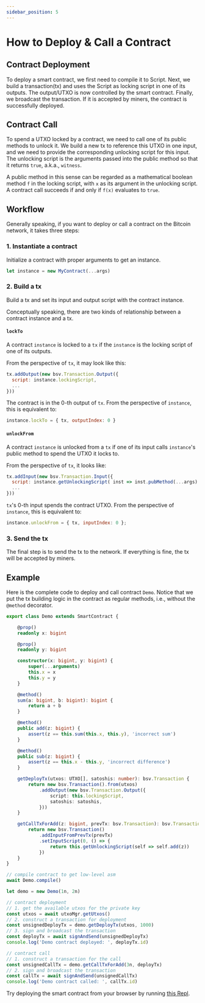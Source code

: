```yaml
---
sidebar_position: 5
---
```


# How to Deploy & Call a Contract

## Contract Deployment

To deploy a smart contract, we first need to compile it to Script. Next, we build a transaction(tx) and uses the Script as locking script in one of its outputs. The output/UTXO is now controlled by the smart contract. Finally, we broadcast the transaction. If it is accepted by miners, the contract is successfully deployed.

## Contract Call

To spend a UTXO locked by a contract, we need to call one of its public methods to unlock it. We build a new tx to reference this UTXO in one input, and we need to provide the corresponding unlocking script for this input. The unlocking script is the arguments passed into the public method so that it returns `true`, a.k.a., `witness`.

A public method in this sense can be regarded as a mathematical boolean method `f` in the locking script, with `x` as its argument in the unlocking script. A contract call succeeds if and only if `f(x)` evaluates to `true`.

## Workflow

Generally speaking, if you want to deploy or call a contract on the Bitcoin network, it takes three steps:

### 1. Instantiate a contract

Initialize a contract with proper arguments to get an instance.

```ts
let instance = new MyContract(...args)
```

### 2. Build a tx

Build a tx and set its input and output script with the contract instance.

Conceptually speaking, there are two kinds of relationship between a contract instance and a tx.

#### `lockTo`

A contract `instance` is locked to a `tx` if the `instance` is the locking script of one of its outputs.

From the perspective of `tx`, it may look like this:

```js
tx.addOutput(new bsv.Transaction.Output({
  script: instance.lockingScript,
  ...
}))
```
The contract is in the 0-th output of `tx`.
From the perspective of `instance`, this is equivalent to:

```js
instance.lockTo = { tx, outputIndex: 0 }
```

#### `unlockFrom`

A contract `instance` is unlocked from a `tx` if one of its input calls `instance`'s public method to spend the UTXO it locks to.

From the perspective of `tx`, it looks like:

```js
tx.addInput(new bsv.Transaction.Input({
  script: instance.getUnlockingScript( inst => inst.pubMethod(...args) )
  ...
}))
```
`tx`'s 0-th input spends the contract UTXO.
From the perspective of `instance`, this is equivalent to:

```js
instance.unlockFrom = { tx, inputIndex: 0 };
```

### 3. Send the tx

The final step is to send the tx to the network. If everything is fine, the tx will be accepted by miners.

## Example

Here is the complete code to deploy and call contract `Demo`. Notice that we put the tx building logic in the contract as regular methods, i.e., without the `@method` decorator.

```ts
export class Demo extends SmartContract {

    @prop()
    readonly x: bigint

    @prop()
    readonly y: bigint

    constructor(x: bigint, y: bigint) {
        super(...arguments)
        this.x = x
        this.y = y
    }

    @method()
    sum(a: bigint, b: bigint): bigint {
        return a + b
    }

    @method()
    public add(z: bigint) {
        assert(z == this.sum(this.x, this.y), 'incorrect sum')
    }

    @method()
    public sub(z: bigint) {
        assert(z == this.x - this.y, 'incorrect difference')
    }

    getDeployTx(utxos: UTXO[], satoshis: number): bsv.Transaction {
        return new bsv.Transaction().from(utxos)
            .addOutput(new bsv.Transaction.Output({
                script: this.lockingScript,
                satoshis: satoshis,
            }))
    }

    getCallTxForAdd(z: bigint, prevTx: bsv.Transaction): bsv.Transaction {
        return new bsv.Transaction()
            .addInputFromPrevTx(prevTx)
            .setInputScript(0, () => {
                return this.getUnlockingScript(self => self.add(z))
            })
    }
}
```

```ts
// compile contract to get low-level asm
await Demo.compile()

let demo = new Demo(1n, 2n)

// contract deployment
// 1. get the available utxos for the private key
const utxos = await utxoMgr.getUtxos()
// 2. construct a transaction for deployment
const unsignedDeployTx = demo.getDeployTx(utxos, 1000)
// 3. sign and broadcast the transaction
const deployTx = await signAndSend(unsignedDeployTx)
console.log('Demo contract deployed: ', deployTx.id)

// contract call
// 1. construct a transaction for the call
const unsignedCallTx = demo.getCallTxForAdd(3n, deployTx)
// 2. sign and broadcast the transaction
const callTx = await signAndSend(unsignedCallTx)
console.log('Demo contract called: ', callTx.id)
```

Try deploying the smart contract from your browser by running [this Repl](https://replit.com/@msinkec/scryptTS-demo-deploy).
